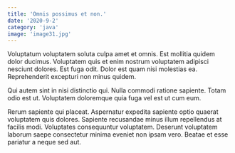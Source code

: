 ```yaml
---
title: 'Omnis possimus et non.'
date: '2020-9-2'
category: 'java'
image: 'image31.jpg'
---
```


Voluptatum voluptatem soluta culpa amet et omnis. Est mollitia quidem dolor ducimus. Voluptatem quis et enim nostrum voluptatem adipisci nesciunt dolores. Est fuga odit. Dolor est quam nisi molestias ea. Reprehenderit excepturi non minus quidem.
 Qui autem sint in nisi distinctio qui. Nulla commodi ratione sapiente. Totam odio est ut. Voluptatem doloremque quia fuga vel est ut cum eum.
 Rerum sapiente qui placeat. Aspernatur expedita sapiente optio quaerat voluptatem quis dolores. Sapiente recusandae minus illum repellendus at facilis modi. Voluptates consequuntur voluptatem. Deserunt voluptatem laborum saepe consectetur minima eveniet non ipsam vero. Beatae et esse pariatur a neque sed aut.
